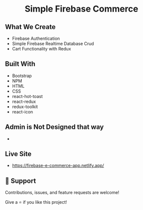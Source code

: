 <h1 align="center">Simple Firebase Commerce </h1>


## What We Create

- Firebase Authentication 
- Simple Firebase Realtime Database Crud
- Cart Functionality with Redux



## Built With

- Bootstrap
- NPM
- HTML
- CSS
- react-hot-toast
- react-redux
- redux-toolkit
- react-icon

## Admin is Not Designed that way 

- 
## Live Site 
- https://firebase-e-commerce-app.netlify.app/

## 🤝 Support

Contributions, issues, and feature requests are welcome!

Give a ⭐️ if you like this project!